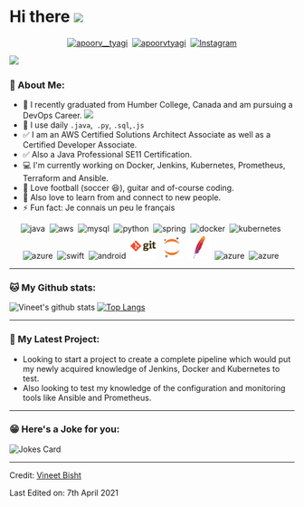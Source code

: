 # Hi there <img src="https://github.com/TheDudeThatCode/TheDudeThatCode/blob/master/Assets/Hi.gif" width="29px">
<p align="center">
<a href="https://twitter.com/VineetS55879727" target="blank"><img align="center" src="https://cdn.jsdelivr.net/npm/simple-icons@3.0.1/icons/twitter.svg" alt="apoorv__tyagi" height="20" width="20" /></a>&nbsp;
<a href="https://www.linkedin.com/in/vineetbisht/" target="blank"><img align="center" src="https://cdn.jsdelivr.net/npm/simple-icons@3.0.1/icons/linkedin.svg" alt="apoorvtyagi" height="20" width="20" /></a>&nbsp;
<a href="https://www.instagram.com/le_vsb"><img align="center" alt="Instagram" width="22px" src="https://cdn.jsdelivr.net/npm/simple-icons@3.0.1/icons/instagram.svg" /></a>
</p>

![](https://camo.githubusercontent.com/992babdffd8c74a1502de375fbdf7e4d54773242/68747470733a2f2f6d656469612e67697068792e636f6d2f6d656469612f53576f536b4e36447854737a71494b4571762f67697068792e676966)

### 🤵 About Me:
- 🏦 I recently graduated from Humber College, Canada and am pursuing a DevOps Career. 
      <img src="https://media.giphy.com/media/WUlplcMpOCEmTGBtBW/giphy.gif" width="30">
- 🤔 I use daily ```.java```,``` .py```, ```.sql```,```.js```
- ✅ I am an AWS Certified Solutions Architect Associate as well as a Certified Developer Associate.
- ✅ Also a Java Professional SE11 Certification. 
- 💻 I'm currently working on Docker, Jenkins, Kubernetes, Prometheus, Terraform and Ansible.
- 💬 Love football (soccer 😆), guitar and of-course coding. 
- 👯 Also love to learn from and connect to new people. 
- ⚡ Fun fact: Je connais un peu le français

<p align="center">
<img src="https://cdn.jsdelivr.net/npm/simple-icons@3.0.1/icons/java.svg" alt="java" width="55" height="55"/>&nbsp;
<img src="https://cdn.jsdelivr.net/npm/simple-icons@3.0.1/icons/amazonaws.svg" alt="aws" width="40" height="40"/>&nbsp;
<img src="https://cdn.jsdelivr.net/npm/simple-icons@3.0.1/icons/mysql.svg" alt="mysql" width="55" height="60"/>&nbsp;
<img src="https://cdn.jsdelivr.net/npm/simple-icons@3.0.1/icons/python.svg" alt="python" width="60" height="60"/>&nbsp;
<img src="https://www.vectorlogo.zone/logos/springio/springio-icon.svg" alt="spring" width="35" height="35"/>&nbsp;
<img src="https://cdn.jsdelivr.net/npm/simple-icons@3.0.1/icons/docker.svg" alt="docker" width="45" height="40"/>&nbsp; 
<img src="https://www.vectorlogo.zone/logos/kubernetes/kubernetes-icon.svg" alt="kubernetes" width="40" height="40"/>&nbsp;
<img src="https://cdn.jsdelivr.net/npm/simple-icons@3.0.1/icons/jenkins.svg" alt="azure" width="40" height="40"/>&nbsp; 
<img src="https://cdn.jsdelivr.net/npm/simple-icons@3.0.1/icons/swift.svg" alt="swift" width="35" height="35"/>&nbsp; 
<img src="https://cdn.jsdelivr.net/npm/simple-icons@3.0.1/icons/android.svg" alt="android" width="40" height="40"/>&nbsp;
<img src="https://raw.githubusercontent.com/github/explore/80688e429a7d4ef2fca1e82350fe8e3517d3494d/topics/git/git.png" alt="GIT" width="45" height="45"/>&nbsp; 
<img src="https://raw.githubusercontent.com/github/explore/80688e429a7d4ef2fca1e82350fe8e3517d3494d/topics/jupyter-notebook/jupyter-notebook.png" alt="IPYNB" width="40" height="40"/>&nbsp; 
<img src="https://raw.githubusercontent.com/github/explore/80688e429a7d4ef2fca1e82350fe8e3517d3494d/topics/maven/maven.png" alt="MAVEN" width="40" height="40"/>&nbsp;
<img src="https://cdn.jsdelivr.net/npm/simple-icons@3.0.1/icons/react.svg" alt="azure" width="40" height="40"/>&nbsp; 
<img src="https://cdn.jsdelivr.net/npm/simple-icons@3.0.1/icons/vue-dot-js.svg" alt="azure" width="40" height="40"/>&nbsp; 
</p>

---
### 🐱 My Github stats:
![Vineet's github stats](https://github-readme-stats.vercel.app/api?username=vineetbisht&show_icons=true&title_color=ffc857&icon_color=8ac926&text_color=daf7dc&bg_color=151515&hide=["stars"])
[![Top Langs](https://github-readme-stats.vercel.app/api/top-langs/?username=vineetbisht&layout=compact&text_color=daf7dc&bg_color=151515)](https://github.com/vineetbisht/github-readme-stats)

---

### 📕 My Latest Project:
<!-- LATEST-ACTIVITY:START -->
- Looking to start a project to create a complete pipeline which would put my newly acquired knowledge of Jenkins, Docker and Kubernetes to test. 
- Also looking to test my knowledge of the configuration and monitoring tools like Ansible and Prometheus. 
<!-- LATEST-ACTIVITY:END -->
---

### 😁 Here's a Joke for you:
<img src="https://readme-jokes.vercel.app/api" alt="Jokes Card" />

----
Credit: [Vineet Bisht](https://github.com/vineetbisht)

Last Edited on: 7th April 2021
